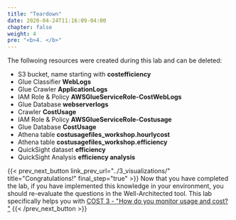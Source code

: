 ```yaml
---
title: "Teardown"
date: 2020-04-24T11:16:09-04:00
chapter: false
weight: 4
pre: "<b>4. </b>"
---
```


The follwoing resources were created during this lab and can be deleted:

 - S3 bucket, name starting with **costefficiency**
 - Glue Classifier **WebLogs**
 - Glue Crawler **ApplicationLogs**
 - IAM Role & Policy **AWSGlueServiceRole-CostWebLogs**
 - Glue Database **webserverlogs**
 - Crawler **CostUsage**
 - IAM Role & Policy **AWSGlueServiceRole-Costusage**
 - Glue Database **CostUsage**
 - Athena table **costusagefiles_workshop.hourlycost**
 - Athena table **costusagefiles_workshop.efficiency**
 - QuickSight dataset **efficiency**
 - QuickSight Analysis **efficiency analysis**



{{< prev_next_button link_prev_url="../3_visualizations/"  title="Congratulations!" final_step="true" >}}
Now that you have completed the lab, if you have implemented this knowledge in your environment,
you should re-evaluate the questions in the Well-Architected tool. This lab specifically helps you with
[COST 3 - "How do you monitor usage and cost? "](https://docs.aws.amazon.com/wellarchitected/latest/framework/a-expenditure-and-usage-awareness.html)
{{< /prev_next_button >}}

